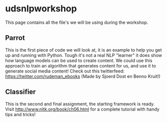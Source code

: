 # udsnlpworkshop
This page contains all the file's we will be using during the workshop.

## Parrot
This is the first piece of code we will look at, it is an example to help you get up and running with Python. Tough it's not a real NLP "learner" it does show how language models can be used to create content. We could use this approach to train an algorithm that generates content for us, and use it to generate social media content! 
Check out this twitterfeed: https://twitter.com/rudeman_ebooks (Made by Sjoerd Dost en Benno Kruit!)

## Classifier
This is the second and final assignment, the starting framework is ready. Visit http://www.nltk.org/book/ch06.html for a complete tutorial with handy tips and tricks!